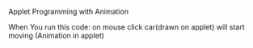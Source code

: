 Applet Programming with Animation

When You run this code:
on mouse click car(drawn on applet) will start moving (Animation in applet)
